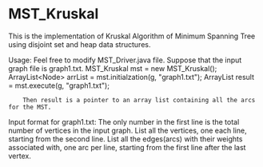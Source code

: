 # MST_Kruskal
This is the implementation of Kruskal Algorithm of Minimum Spanning Tree using disjoint set and heap data structures. 

Usage: Feel free to modify MST_Driver.java file. Suppose that the input graph file is graph1.txt.
        MST_Kruskal mst = new MST_Kruskal(); 
        ArrayList<Node<Vertex>> arrList = mst.initialzation(g, "graph1.txt");
        ArrayList<Arc> result = mst.execute(g, "graph1.txt");
        
        Then result is a pointer to an array list containing all the arcs for the MST. 
        
        
Input format for graph1.txt:
The only number in the first line is the total number of vertices in the input graph.
List all the vertices, one each line, starting from the second line.
List all the edges(arcs) with their weights associated with, one arc per line, starting from the first line after the last vertex.
